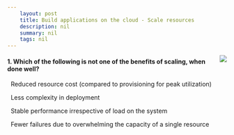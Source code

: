 ```yaml
---
    layout: post
    title: Build applications on the cloud - Scale resources
    description: nil
    summary: nil
    tags: nil
---
```



 <a target="_blank" href="https://docs.microsoft.com/en-us/learn/modules/cmu-build-apps-cloud/5-scale/"><i class="fas fa-external-link-alt"></i> </a>
 <img align="right" src="https://docs.microsoft.com/en-us/learn/achievements/cmu-cloud-developer/build-applications-on-the-cloud.svg">
####  1. Which of the following is not one of the benefits of scaling, when done well?


<i class='far fa-square'></i> &nbsp;&nbsp;Reduced resource cost (compared to provisioning for peak utilization)

<i class='fas fa-check-square' style='color: Dodgerblue;'></i> &nbsp;&nbsp;Less complexity in deployment

<i class='far fa-square'></i> &nbsp;&nbsp;Stable performance irrespective of load on the system

<i class='far fa-square'></i> &nbsp;&nbsp;Fewer failures due to overwhelming the capacity of a single resource
<br />
<br />
<br />
